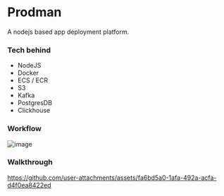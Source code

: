 # Prodman
A nodejs based app deployment platform.

### Tech behind
- NodeJS
- Docker
- ECS / ECR
- S3
- Kafka
- PostgresDB
- Clickhouse

### Workflow
![image](https://github.com/user-attachments/assets/ac1be4d3-9f11-4c6f-aeb9-87148fedb220)

### Walkthrough

https://github.com/user-attachments/assets/fa6bd5a0-1afa-492a-acfa-d4f0ea8422ed

